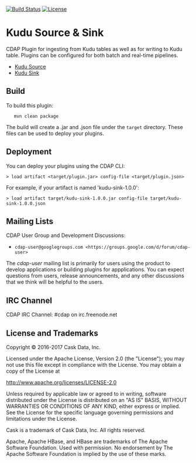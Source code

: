 [![Build Status](https://travis-ci.org/hydrator/kudu-sink.svg?branch=develop)](https://travis-ci.org/hydrator/kudu-sink) [![License](https://img.shields.io/badge/License-Apache%202.0-blue.svg)](https://opensource.org/licenses/Apache-2.0)

Kudu Source & Sink
===================

CDAP Plugin for ingesting from Kudu tables as well as for writing to Kudu table. Plugins can be configured for both batch and real-time pipelines.

* [Kudu Source](docs/KUDU-SOURCE.md)
* [Kudu Sink](docs/KUDU-SINK.md)

Build
-----
To build this plugin:

```
   mvn clean package
```    

The build will create a .jar and .json file under the ``target`` directory.
These files can be used to deploy your plugins.

Deployment
----------
You can deploy your plugins using the CDAP CLI:

    > load artifact <target/plugin.jar> config-file <target/plugin.json>

For example, if your artifact is named 'kudu-sink-1.0.0':

    > load artifact target/kudu-sink-1.0.0.jar config-file target/kudu-sink-1.0.0.json
    
## Mailing Lists

CDAP User Group and Development Discussions:

* `cdap-user@googlegroups.com <https://groups.google.com/d/forum/cdap-user>`

The *cdap-user* mailing list is primarily for users using the product to develop
applications or building plugins for appplications. You can expect questions from 
users, release announcements, and any other discussions that we think will be helpful 
to the users.

## IRC Channel

CDAP IRC Channel: #cdap on irc.freenode.net


## License and Trademarks

Copyright © 2016-2017 Cask Data, Inc.

Licensed under the Apache License, Version 2.0 (the "License"); you may not use this file except
in compliance with the License. You may obtain a copy of the License at

http://www.apache.org/licenses/LICENSE-2.0

Unless required by applicable law or agreed to in writing, software distributed under the 
License is distributed on an "AS IS" BASIS, WITHOUT WARRANTIES OR CONDITIONS OF ANY KIND, 
either express or implied. See the License for the specific language governing permissions 
and limitations under the License.

Cask is a trademark of Cask Data, Inc. All rights reserved.

Apache, Apache HBase, and HBase are trademarks of The Apache Software Foundation. Used with
permission. No endorsement by The Apache Software Foundation is implied by the use of these marks.    
